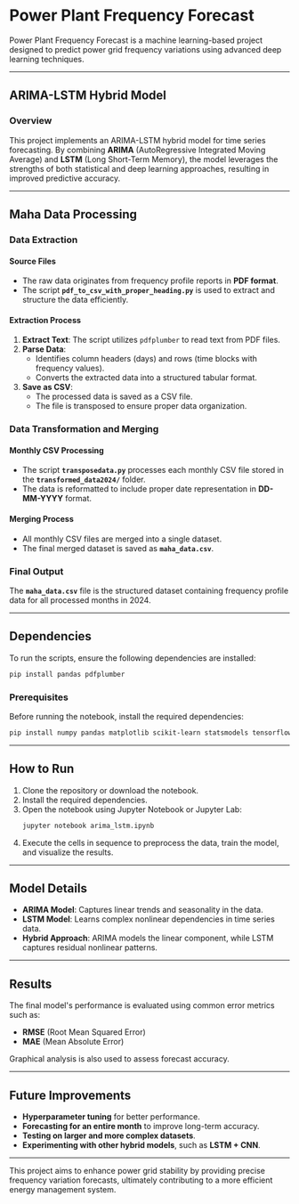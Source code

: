 # **Power Plant Frequency Forecast**

Power Plant Frequency Forecast is a machine learning-based project designed to predict power grid frequency variations using advanced deep learning techniques.

---

## **ARIMA-LSTM Hybrid Model**

### **Overview**

This project implements an ARIMA-LSTM hybrid model for time series forecasting. By combining **ARIMA** (AutoRegressive Integrated Moving Average) and **LSTM** (Long Short-Term Memory), the model leverages the strengths of both statistical and deep learning approaches, resulting in improved predictive accuracy.

---

## **Maha Data Processing**

### **Data Extraction**

#### **Source Files**
- The raw data originates from frequency profile reports in **PDF format**.
- The script **`pdf_to_csv_with_proper_heading.py`** is used to extract and structure the data efficiently.

#### **Extraction Process**
1. **Extract Text**: The script utilizes `pdfplumber` to read text from PDF files.
2. **Parse Data**:
   - Identifies column headers (days) and rows (time blocks with frequency values).
   - Converts the extracted data into a structured tabular format.
3. **Save as CSV**:
   - The processed data is saved as a CSV file.
   - The file is transposed to ensure proper data organization.

### **Data Transformation and Merging**

#### **Monthly CSV Processing**
- The script **`transposedata.py`** processes each monthly CSV file stored in the **`transformed_data2024/`** folder.
- The data is reformatted to include proper date representation in **DD-MM-YYYY** format.

#### **Merging Process**
- All monthly CSV files are merged into a single dataset.
- The final merged dataset is saved as **`maha_data.csv`**.

### **Final Output**
The **`maha_data.csv`** file is the structured dataset containing frequency profile data for all processed months in 2024.

---

## **Dependencies**

To run the scripts, ensure the following dependencies are installed:
```bash
pip install pandas pdfplumber
```

### **Prerequisites**
Before running the notebook, install the required dependencies:
```bash
pip install numpy pandas matplotlib scikit-learn statsmodels tensorflow keras
```

---

## **How to Run**

1. Clone the repository or download the notebook.
2. Install the required dependencies.
3. Open the notebook using Jupyter Notebook or Jupyter Lab:
   ```bash
   jupyter notebook arima_lstm.ipynb
   ```
4. Execute the cells in sequence to preprocess the data, train the model, and visualize the results.

---

## **Model Details**

- **ARIMA Model**: Captures linear trends and seasonality in the data.
- **LSTM Model**: Learns complex nonlinear dependencies in time series data.
- **Hybrid Approach**: ARIMA models the linear component, while LSTM captures residual nonlinear patterns.

---

## **Results**

The final model's performance is evaluated using common error metrics such as:
- **RMSE** (Root Mean Squared Error)
- **MAE** (Mean Absolute Error)

Graphical analysis is also used to assess forecast accuracy.

---

## **Future Improvements**

- **Hyperparameter tuning** for better performance.
- **Forecasting for an entire month** to improve long-term accuracy.
- **Testing on larger and more complex datasets**.
- **Experimenting with other hybrid models**, such as **LSTM + CNN**.

---

This project aims to enhance power grid stability by providing precise frequency variation forecasts, ultimately contributing to a more efficient energy management system.

